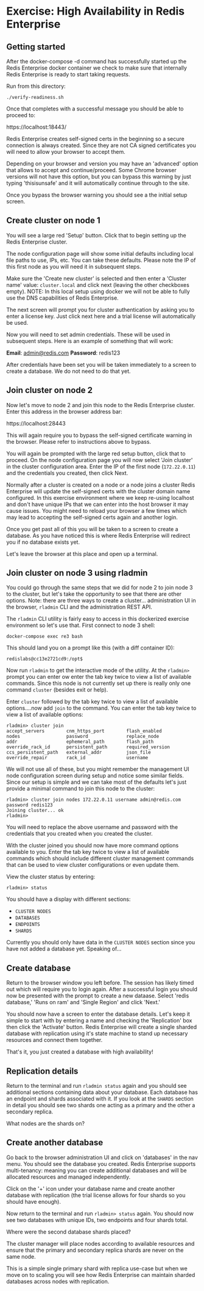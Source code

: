 # Exercise: High Availability in Redis Enterprise

## Getting started
After the docker-compose -d command has successfully started up the Redis Enterprise docker container we check to make sure that internally Redis Enterprise is ready to start taking requests.

Run from this directory:

```
./verify-readiness.sh
```

Once that completes with a successful message you should be able to proceed to:

https://localhost:18443/

Redis Enterprise creates self-signed certs in the beginning so a secure connection is always created.  Since they are not CA signed certificates you will need to allow your browser to accept them.

Depending on your browser and version you may have an 'advanced' option that allows to accept and continue/proceed.  Some Chrome browser versions will not have this option, but you can bypass this warning by just typing 'thisisunsafe' and it will automatically continue through to the site.

Once you bypass the browser warning you should see a the initial setup screen.


## Create cluster on node 1

You will see a large red 'Setup' button.  Click that to begin setting up the Redis Enterprise cluster.

The node configuration page will show some initial defaults including local file paths to use, IPs, etc.  You can take these defaults.  Please note the IP of this first node as you will need it in subsequent steps.

Make sure the 'Create new cluster' is selected and then enter a 'Cluster name' value: `cluster.local` and click next (leaving the other checkboxes empty).  NOTE: In this local setup using docker we will not be able to fully use the DNS capabilities of Redis Enterprise.

The next screen will prompt you for cluster authentication by asking you to enter a license key.  Just click next here and a trial license will automatically be used.

Now you will need to set admin credentials.  These will be used in subsequent steps.  Here is an example of something that will work:

**Email**: admin@redis.com
**Password**: redis123  

After credentials have been set you will be taken immediately to a screen to create a database.  We do not need to do that yet. 

## Join cluster on node 2

Now let's move to node 2 and join this node to the Redis Enterprise cluster. Enter this address in the browser address bar:  

https://localhost:28443  

This will again require you to bypass the self-signed certificate warning in the browser. Please refer to instructions above to bypass.

You will again be prompted with the large red setup button, click that to proceed.  On the node configuration page you will now select 'Join cluster' in the cluster configuration area.  Enter the IP of the first node (`172.22.0.11`) and the credentials you created, then click Next.

Normally after a cluster is created on a node or a node joins a cluster Redis Enterprise will update the self-signed certs with the cluster domain name configured.  In this exercise environment where we keep re-using localhost and don't have unique IPs that we can enter into the host browser it may cause issues.  You might need to reload your browser a few times which may lead to accepting the self-signed certs again and another login.

Once you get past all of this you will be taken to a screen to create a database. As you have noticed this is where Redis Enterprise will redirect you if no database exists yet.

Let's leave the browser at this place and open up a terminal.

## Join cluster on node 3 using rladmin

You could go through the same steps that we did for node 2 to join node 3 to the cluster, but let's take the opportunity to see that there are other options. Note: there are three ways to create a cluster... administration UI in the browser, `rladmin` CLI and the administration REST API.

The `rladmin` CLI utility is fairly easy to access in this dockerized exercise environment so let's use that. First connect to node 3 shell:

```
docker-compose exec re3 bash
```

This should land you on a prompt like this (with a diff container ID):

```
redislabs@cc13e2721cd9:/opt$ 
```

Now run `rladmin` to get the interactive mode of the utility.  At the `rladmin>` prompt you can enter ow enter the tab key twice to view a list of available commands.  Since this node is not currently set up there is really only one command `cluster` (besides exit or help).

Enter `cluster` followed by the tab key twice to view a list of available options....now add `join` to the command.  You can enter the tab key twice to view a list of available options:

```
rladmin> cluster join 
accept_servers        cnm_https_port        flash_enabled         nodes                 password              replace_node          
addr                  ephemeral_path        flash_path            override_rack_id      persistent_path       required_version      
ccs_persistent_path   external_addr         json_file             override_repair       rack_id               username   
```

We will not use all of these, but you might remember the management UI node configuration screen during setup and notice some similar fields.  Since our setup is simple and we can take most of the defaults let's just provide a minimal command to join this node to the cluster:

```
rladmin> cluster join nodes 172.22.0.11 username admin@redis.com password redis123
Joining cluster... ok
rladmin> 
```

You will need to replace the above username and password with the credentials that you created when you created the cluster.

With the cluster joined you should now have more command options available to you.  Enter the tab key twice to view a list of available commands which should include different cluster management commands that can be used to view cluster configurations or even update them.

View the cluster status by entering:

```
rladmin> status
```

You should have a display with different sections:

- `CLUSTER NODES`
- `DATABASES`
- `ENDPOINTS`
- `SHARDS`

Currently you should only have data in the `CLUSTER NODES` section since you have not added a database yet.  Speaking of... 


## Create database

Return to the browser window you left before.  The session has likely timed out which will require you to login again.  After a successful login you should now be presented with the prompt to create a new dataase. Select 'redis database,' 'Runs on ram' and 'Single Region' and click 'Next.'

You should now have a screen to enter the database details. Let's keep it simple to start with by entering a name and checking the 'Replication' box then click the 'Activate' button.  Redis Enterprise will create a single sharded database with replication using it's state machine to stand up necessary resources and connect them together.

That's it, you just created a database with high availability!

## Replication details

Return to the terminal and run `rladmin status` again and you should see additional sections containing data about your database.  Each database has an endpoint and shards associated with it.  If you look at the `SHARDS` section in detail you should see two shards one acting as a primary and the other a secondary replica.

What nodes are the shards on?


## Create another database

Go back to the browser administration UI and click on 'databases' in the nav menu.  You should see the database you created.  Redis Enterprise supports multi-tenancy: meaning you can create additional databases and will be allocated resources and managed independently.

Click on the '+' icon under your database name and create another database with replication (the trial license allows for four shards so you should have enough).

Now return to the terminal and run `rladmin> status` again.  You should now see two databases with unique IDs, two endpoints and four shards total.

Where were the second database shards placed?

The cluster manager will place nodes according to available resources and ensure that the primary and secondary replica shards are never on the same node.

This is a simple single primary shard with replica use-case but when we move on to scaling you will see how Redis Enterprise can maintain sharded databases across nodes with replication.
